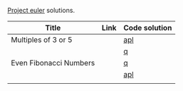 [Project euler](https://projecteuler.net/) solutions.

| Title                  | Link                                   | Code solution          |
|------------------------|----------------------------------------|------------------------|
| Multiples of 3 or 5    | [](https://projecteuler.net/problem=1) | [apl](problem1.dyalog) |
|                        |                                        | [q](problem1.q)        |
| Even Fibonacci Numbers | [](https://projecteuler.net/problem=2) | [q](problem2.q)        |
|                        |                                        | [apl](problem2.dyalog) |
|                        |                                        |                        |


